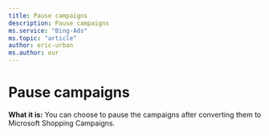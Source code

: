```yaml
---
title: Pause campaigns
description: Pause campaigns
ms.service: "Bing-Ads"
ms.topic: "article"
author: eric-urban
ms.author: eur
---
```


# Pause campaigns

**What it is:**  You can choose to pause the campaigns after converting them to Microsoft Shopping Campaigns.


